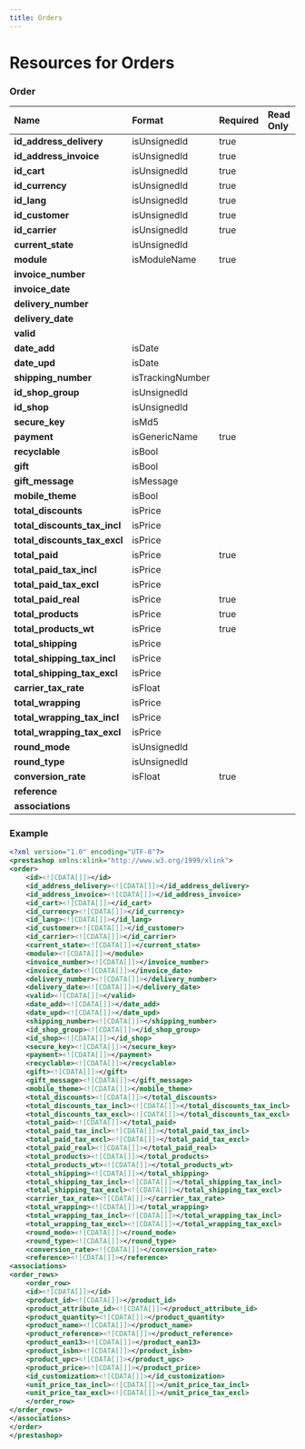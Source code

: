 ```yaml
---
title: Orders
---
```


# Resources for Orders

### Order

|             Name             |      Format      | Required | Read Only | Max size | Not filterable | Description |
| :--------------------------- | :--------------- | :------- | :-------- | :------- | :------------- | :---------- |
| **id_address_delivery**      | isUnsignedId     | true     |           |          |                |             |
| **id_address_invoice**       | isUnsignedId     | true     |           |          |                |             |
| **id_cart**                  | isUnsignedId     | true     |           |          |                |             |
| **id_currency**              | isUnsignedId     | true     |           |          |                |             |
| **id_lang**                  | isUnsignedId     | true     |           |          |                |             |
| **id_customer**              | isUnsignedId     | true     |           |          |                |             |
| **id_carrier**               | isUnsignedId     | true     |           |          |                |             |
| **current_state**            | isUnsignedId     |          |           |          |                |             |
| **module**                   | isModuleName     | true     |           |          |                |             |
| **invoice_number**           |                  |          |           |          |                |             |
| **invoice_date**             |                  |          |           |          |                |             |
| **delivery_number**          |                  |          |           |          |                |             |
| **delivery_date**            |                  |          |           |          |                |             |
| **valid**                    |                  |          |           |          |                |             |
| **date_add**                 | isDate           |          |           |          |                |             |
| **date_upd**                 | isDate           |          |           |          |                |             |
| **shipping_number**          | isTrackingNumber |          |           |          | true           |             |
| **id_shop_group**            | isUnsignedId     |          |           |          |                |             |
| **id_shop**                  | isUnsignedId     |          |           |          |                |             |
| **secure_key**               | isMd5            |          |           |          |                |             |
| **payment**                  | isGenericName    | true     |           |          |                |             |
| **recyclable**               | isBool           |          |           |          |                |             |
| **gift**                     | isBool           |          |           |          |                |             |
| **gift_message**             | isMessage        |          |           |          |                |             |
| **mobile_theme**             | isBool           |          |           |          |                |             |
| **total_discounts**          | isPrice          |          |           |          |                |             |
| **total_discounts_tax_incl** | isPrice          |          |           |          |                |             |
| **total_discounts_tax_excl** | isPrice          |          |           |          |                |             |
| **total_paid**               | isPrice          | true     |           |          |                |             |
| **total_paid_tax_incl**      | isPrice          |          |           |          |                |             |
| **total_paid_tax_excl**      | isPrice          |          |           |          |                |             |
| **total_paid_real**          | isPrice          | true     |           |          |                |             |
| **total_products**           | isPrice          | true     |           |          |                |             |
| **total_products_wt**        | isPrice          | true     |           |          |                |             |
| **total_shipping**           | isPrice          |          |           |          |                |             |
| **total_shipping_tax_incl**  | isPrice          |          |           |          |                |             |
| **total_shipping_tax_excl**  | isPrice          |          |           |          |                |             |
| **carrier_tax_rate**         | isFloat          |          |           |          |                |             |
| **total_wrapping**           | isPrice          |          |           |          |                |             |
| **total_wrapping_tax_incl**  | isPrice          |          |           |          |                |             |
| **total_wrapping_tax_excl**  | isPrice          |          |           |          |                |             |
| **round_mode**               | isUnsignedId     |          |           |          |                |             |
| **round_type**               | isUnsignedId     |          |           |          |                |             |
| **conversion_rate**          | isFloat          | true     |           |          |                |             |
| **reference**                |                  |          |           |          |                |             |
| **associations**             |                  |          |           |          |                |             |


### Example

```xml
<?xml version="1.0" encoding="UTF-8"?>
<prestashop xmlns:xlink="http://www.w3.org/1999/xlink">
<order>
	<id><![CDATA[]]></id>
	<id_address_delivery><![CDATA[]]></id_address_delivery>
	<id_address_invoice><![CDATA[]]></id_address_invoice>
	<id_cart><![CDATA[]]></id_cart>
	<id_currency><![CDATA[]]></id_currency>
	<id_lang><![CDATA[]]></id_lang>
	<id_customer><![CDATA[]]></id_customer>
	<id_carrier><![CDATA[]]></id_carrier>
	<current_state><![CDATA[]]></current_state>
	<module><![CDATA[]]></module>
	<invoice_number><![CDATA[]]></invoice_number>
	<invoice_date><![CDATA[]]></invoice_date>
	<delivery_number><![CDATA[]]></delivery_number>
	<delivery_date><![CDATA[]]></delivery_date>
	<valid><![CDATA[]]></valid>
	<date_add><![CDATA[]]></date_add>
	<date_upd><![CDATA[]]></date_upd>
	<shipping_number><![CDATA[]]></shipping_number>
	<id_shop_group><![CDATA[]]></id_shop_group>
	<id_shop><![CDATA[]]></id_shop>
	<secure_key><![CDATA[]]></secure_key>
	<payment><![CDATA[]]></payment>
	<recyclable><![CDATA[]]></recyclable>
	<gift><![CDATA[]]></gift>
	<gift_message><![CDATA[]]></gift_message>
	<mobile_theme><![CDATA[]]></mobile_theme>
	<total_discounts><![CDATA[]]></total_discounts>
	<total_discounts_tax_incl><![CDATA[]]></total_discounts_tax_incl>
	<total_discounts_tax_excl><![CDATA[]]></total_discounts_tax_excl>
	<total_paid><![CDATA[]]></total_paid>
	<total_paid_tax_incl><![CDATA[]]></total_paid_tax_incl>
	<total_paid_tax_excl><![CDATA[]]></total_paid_tax_excl>
	<total_paid_real><![CDATA[]]></total_paid_real>
	<total_products><![CDATA[]]></total_products>
	<total_products_wt><![CDATA[]]></total_products_wt>
	<total_shipping><![CDATA[]]></total_shipping>
	<total_shipping_tax_incl><![CDATA[]]></total_shipping_tax_incl>
	<total_shipping_tax_excl><![CDATA[]]></total_shipping_tax_excl>
	<carrier_tax_rate><![CDATA[]]></carrier_tax_rate>
	<total_wrapping><![CDATA[]]></total_wrapping>
	<total_wrapping_tax_incl><![CDATA[]]></total_wrapping_tax_incl>
	<total_wrapping_tax_excl><![CDATA[]]></total_wrapping_tax_excl>
	<round_mode><![CDATA[]]></round_mode>
	<round_type><![CDATA[]]></round_type>
	<conversion_rate><![CDATA[]]></conversion_rate>
	<reference><![CDATA[]]></reference>
<associations>
<order_rows>
	<order_row>
	<id><![CDATA[]]></id>
	<product_id><![CDATA[]]></product_id>
	<product_attribute_id><![CDATA[]]></product_attribute_id>
	<product_quantity><![CDATA[]]></product_quantity>
	<product_name><![CDATA[]]></product_name>
	<product_reference><![CDATA[]]></product_reference>
	<product_ean13><![CDATA[]]></product_ean13>
	<product_isbn><![CDATA[]]></product_isbn>
	<product_upc><![CDATA[]]></product_upc>
	<product_price><![CDATA[]]></product_price>
	<id_customization><![CDATA[]]></id_customization>
	<unit_price_tax_incl><![CDATA[]]></unit_price_tax_incl>
	<unit_price_tax_excl><![CDATA[]]></unit_price_tax_excl>
	</order_row>
</order_rows>
</associations>
</order>
</prestashop>
```

